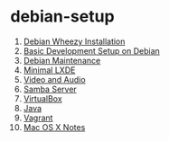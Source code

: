 debian-setup
============

1. [Debian Wheezy Installation](https://github.com/neurite/debian-setup/wiki/Debian-Wheezy-Installation)
2. [Basic Development Setup on Debian](https://github.com/neurite/debian-setup/wiki/Basic-Development-Setup-on-Debian)
3. [Debian Maintenance](https://github.com/neurite/debian-setup/wiki/Debian-Maintenance)
4. [Minimal LXDE](https://github.com/neurite/debian-setup/wiki/Minimal-LXDE)
5. [Video and Audio](https://github.com/neurite/debian-setup/wiki/Video-and-Audio)
6. [Samba Server](https://github.com/neurite/debian-setup/wiki/Samba-Server)
7. [VirtualBox](https://github.com/neurite/debian-setup/wiki/VirtualBox)
8. [Java](https://github.com/neurite/debian-setup/wiki/Java)
9. [Vagrant](https://github.com/neurite/debian-setup/wiki/Vagrant)
10. [Mac OS X Notes](https://github.com/neurite/debian-setup/wiki/Mac-OS-X-Notes)
